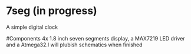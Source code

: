 # 7seg (in progress)
A simple digital clock

#Components
4x 1.8 inch seven segments display, a MAX7219 LED driver and a Atmega32.I will plubish schematics when finished
